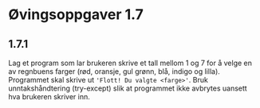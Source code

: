 # Øvingsoppgaver 1.7

## 1.7.1 
Lag et program som lar brukeren skrive et tall mellom 1 og 7 for å velge en av regnbuens farger (rød, oransje, gul grønn, blå, indigo og lilla). Programmet skal skrive ut ``'Flott! Du valgte <farge>'``. Bruk unntakshåndtering (try-except) slik at programmet ikke avbrytes uansett hva brukeren skriver inn.